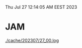 Thu Jul 27 12:14:05 AM EEST 2023
# JAM
<a href='./cache/202307/27_00.log'>./cache/202307/27_00.log</a>
